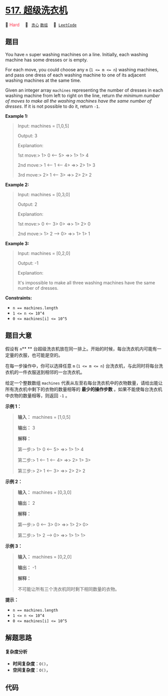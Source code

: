 # [517. 超级洗衣机](https://leetcode.com/problems/super-washing-machines)

🔴 <font color=#ff334b>Hard</font>&emsp; 🔖&ensp; [`贪心`](/outline/tag/greedy.md) [`数组`](/outline/tag/array.md)&emsp; 🔗&ensp;[`LeetCode`](https://leetcode.com/problems/super-washing-machines)

## 题目

You have `n` super washing machines on a line. Initially, each washing machine
has some dresses or is empty.

For each move, you could choose any `m` (`1 <= m <= n`) washing machines, and
pass one dress of each washing machine to one of its adjacent washing machines
at the same time.

Given an integer array `machines` representing the number of dresses in each
washing machine from left to right on the line, return _the minimum number of
moves to make all the washing machines have the same number of dresses_. If it
is not possible to do it, return `-1`.



**Example 1:**

> Input: machines = [1,0,5]
> 
> Output: 3
> 
> Explanation:
> 
> 1st move:> 
> 1> 
>  0 <-- 5> 
> =>> 
> 1> 
>  1> 
>  4
> 
> 2nd move:> 
> 1 <-- 1 <-- 4> 
> =>> 
> 2> 
>  1> 
>  3
> 
> 3rd move:> 
> 2> 
>  1 <-- 3> 
> =>> 
> 2> 
>  2> 
>  2

**Example 2:**

> Input: machines = [0,3,0]
> 
> Output: 2
> 
> Explanation:
> 
> 1st move:> 
> 0 <-- 3> 
>  0> 
> =>> 
> 1> 
>  2> 
>  0
> 
> 2nd move:> 
> 1> 
>  2 --> 0> 
> =>> 
> 1> 
>  1> 
>  1

**Example 3:**

> Input: machines = [0,2,0]
> 
> Output: -1
> 
> Explanation:
> 
> It's impossible to make all three washing machines have the same number of dresses.

**Constraints:**

  * `n == machines.length`
  * `1 <= n <= 10^4`
  * `0 <= machines[i] <= 10^5`


## 题目大意

假设有 `n`** ** 台超级洗衣机放在同一排上。开始的时候，每台洗衣机内可能有一定量的衣服，也可能是空的。

在每一步操作中，你可以选择任意 `m` (`1 <= m <= n`) 台洗衣机，与此同时将每台洗衣机的一件衣服送到相邻的一台洗衣机。

给定一个整数数组 `machines` 代表从左至右每台洗衣机中的衣物数量，请给出能让所有洗衣机中剩下的衣物的数量相等的 **最少的操作步数**
。如果不能使每台洗衣机中衣物的数量相等，则返回 `-1` 。



**示例 1：**

> 
> 
> 
> 
> 
> **输入：** machines = [1,0,5]
> 
> **输出：** 3
> 
> **解释：**
> 
> 第一步:> 
> 1> 
>  0 <-- 5> 
> =>> 
> 1> 
>  1> 
>  4
> 
> 第二步:> 
> 1 <-- 1 <-- 4> 
> =>> 
> 2> 
>  1> 
>  3> 
> 
> 
> 第三步:> 
> 2> 
>  1 <-- 3> 
> =>> 
> 2> 
>  2> 
>  2   
> 
> 

**示例 2：**

> 
> 
> 
> 
> 
> **输入：** machines = [0,3,0]
> 
> **输出：** 2
> 
> **解释：**
> 
> 第一步:> 
> 0 <-- 3> 
>  0> 
> =>> 
> 1> 
>  2> 
>  0> 
> 
> 
> 第二步:> 
> 1> 
>  2 --> 0> 
> =>> 
> 1> 
>  1> 
>  1> 
>  
> 
> 

**示例 3：**

> 
> 
> 
> 
> 
> **输入：** machines = [0,2,0]
> 
> **输出：** -1
> 
> **解释：**
> 
> 不可能让所有三个洗衣机同时剩下相同数量的衣物。
> 
> 



**提示：**

  * `n == machines.length`
  * `1 <= n <= 10^4`
  * `0 <= machines[i] <= 10^5`


## 解题思路

#### 复杂度分析

- **时间复杂度**：`O()`，
- **空间复杂度**：`O()`，

## 代码

```javascript

```